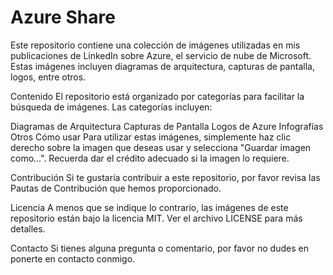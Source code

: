 
<h1>Azure Share</h1>

Este repositorio contiene una colección de imágenes utilizadas en mis publicaciones de LinkedIn sobre Azure, el servicio de nube de Microsoft. Estas imágenes incluyen diagramas de arquitectura, capturas de pantalla, logos, entre otros.

Contenido
El repositorio está organizado por categorías para facilitar la búsqueda de imágenes. Las categorías incluyen:

Diagramas de Arquitectura
Capturas de Pantalla
Logos de Azure
Infografías
Otros
Cómo usar
Para utilizar estas imágenes, simplemente haz clic derecho sobre la imagen que deseas usar y selecciona "Guardar imagen como...". Recuerda dar el crédito adecuado si la imagen lo requiere.

Contribución
Si te gustaría contribuir a este repositorio, por favor revisa las Pautas de Contribución que hemos proporcionado.

Licencia
A menos que se indique lo contrario, las imágenes de este repositorio están bajo la licencia MIT. Ver el archivo LICENSE para más detalles.

Contacto
Si tienes alguna pregunta o comentario, por favor no dudes en ponerte en contacto conmigo.
